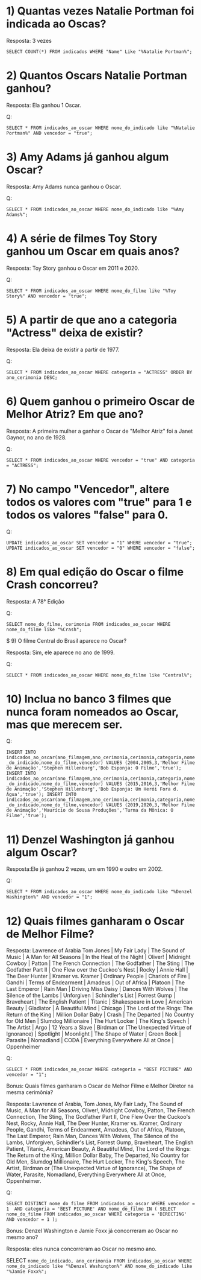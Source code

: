 # 1) Quantas vezes Natalie Portman foi indicada ao Oscas?
Resposta: 3 vezes

 `SELECT COUNT(*) FROM indicados WHERE "Name" Like "%Natalie Portman%";`
# 2) Quantos Oscars Natalie Portman ganhou?

Resposta: Ela ganhou 1 Oscar.

Q:

`SELECT * FROM indicados_ao_oscar WHERE nome_do_indicado like "%Natalie Portman%" AND vencedor = "true";`
# 3) Amy Adams já ganhou algum Oscar?

Resposta: Amy Adams nunca ganhou o Oscar.

Q:

`SELECT * FROM indicados_ao_oscar WHERE nome_do_indicado like "%Amy Adams%";`
# 4) A série de filmes Toy Story ganhou um Oscar em quais anos?

Resposta: Toy Story ganhou o Oscar em 2011 e 2020.

Q:

`SELECT * FROM indicados_ao_oscar WHERE nome_do_filme like "%Toy Story%" AND vencedor = "true";`
# 5) A partir de que ano a categoria "Actress" deixa de existir?

Resposta: Ela deixa de existir a partir de 1977.

Q:

`SELECT * FROM indicados_ao_oscar WHERE categoria = "ACTRESS" ORDER BY ano_cerimonia DESC;`
# 6) Quem ganhou o primeiro Oscar de Melhor Atriz? Em que ano?

Resposta: A primeira mulher a ganhar o Oscar de "Melhor Atriz" foi a Janet Gaynor, no ano de 1928.

Q:

`SELECT * FROM indicados_ao_oscar WHERE vencedor = "true" AND categoria = "ACTRESS";`

# 7) No campo "Vencedor", altere todos os valores com "true" para 1 e todos os valores "false" para 0.

Q:

`UPDATE indicados_ao_oscar SET vencedor = "1" WHERE vencedor = "true";`
`UPDATE indicados_ao_oscar SET vencedor = "0" WHERE vencedor = "false";`

# 8) Em qual edição do Oscar o filme Crash concorreu?

Resposta: A 78° Edição

Q:

`SELECT nome_do_filme, cerimonia FROM indicados_ao_oscar WHERE nome_do_filme like "%Crash";`

$ 9) O filme Central do Brasil aparece no Oscar?

Resposta: Sim, ele aparece no ano de 1999.

Q:

 `SELECT * FROM indicados_ao_oscar WHERE nome_do_filme like "Central%";`

# 10) Inclua no banco 3 filmes que nunca foram nomeados ao Oscar, mas que merecem ser.

Q:

 `INSERT INTO indicados_ao_oscar(ano_filmagem,ano_cerimonia,cerimonia,categoria,nome_do_indicado,nome_do_filme,vencedor) VALUES (2004,2005,3,'Melhor Filme de Animação','Stephen Hillenburg','Bob Esponja: O Filme','true');
INSERT INTO indicados_ao_oscar(ano_filmagem,ano_cerimonia,cerimonia,categoria,nome_do_indicado,nome_do_filme,vencedor) VALUES (2015,2016,3,'Melhor Filme de Animação','Stephen Hillenburg','Bob Esponja: Um Herói Fora d. Água','true');
INSERT INTO indicados_ao_oscar(ano_filmagem,ano_cerimonia,cerimonia,categoria,nome_do_indicado,nome_do_filme,vencedor) VALUES (2019,2020,3,'Melhor Filme de Animação','Maurício de Sousa Produções','Turma da Mônica: O Filme','true');`

# 11) Denzel Washington já ganhou algum Oscar?

Resposta:Ele já ganhou 2 vezes, um em 1990 e outro em 2002.

Q:

`SELECT * FROM indicados_ao_oscar WHERE nome_do_indicado like "%Denzel Washington%" AND vencedor = "1";`

# 12) Quais filmes ganharam o Oscar de Melhor Filme?

Resposta: Lawrence of Arabia Tom Jones | My Fair Lady | The Sound of Music | A Man for All Seasons | In the Heat of the Night | Oliver! | Midnight Cowboy | Patton | The French Connection | The Godfather | The Sting | The Godfather Part II | One Flew over the Cuckoo's Nest | Rocky | Annie Hall | The Deer Hunter | Kramer vs. Kramer | Ordinary People | Chariots of Fire | Gandhi | Terms of Endearment | Amadeus | Out of Africa | Platoon | The Last Emperor | Rain Man | Driving Miss Daisy | Dances With Wolves | The Silence of the Lambs | Unforgiven | Schindler's List | Forrest Gump | Braveheart | The English Patient | Titanic | Shakespeare in Love | American Beauty | Gladiator | A Beautiful Mind | Chicago | The Lord of the Rings: The Return of the King | Million Dollar Baby | Crash | The Departed | No Country for Old Men | Slumdog Millionaire | The Hurt Locker | The King's Speech | The Artist | Argo | 12 Years a Slave | Birdman or (The Unexpected Virtue of Ignorance) | Spotlight | Moonlight | The Shape of Water | Green Book | Parasite | Nomadland | CODA | Everything Everywhere All at Once | Oppenheimer

Q:

`SELECT * FROM indicados_ao_oscar WHERE categoria = "BEST PICTURE" AND vencedor = "1";`

Bonus: Quais filmes ganharam o Oscar de Melhor Filme e Melhor Diretor na mesma cerimônia?

Resposta: Lawrence of Arabia, Tom Jones, My Fair Lady, The Sound of Music, A Man for All Seasons, Oliver!, Midnight Cowboy, Patton, The French Connection, The Sting, The Godfather Part II, One Flew Over the Cuckoo's Nest, Rocky, Annie Hall, The Deer Hunter, Kramer vs. Kramer, Ordinary People, Gandhi, Terms of Endearment, Amadeus, Out of Africa, Platoon, The Last Emperor, Rain Man, Dances With Wolves, The Silence of the Lambs, Unforgiven, Schindler's List, Forrest Gump, Braveheart, The English Patient, Titanic, American Beauty, A Beautiful Mind, The Lord of the Rings: The Return of the King, Million Dollar Baby, The Departed, No Country for Old Men, Slumdog Millionaire, The Hurt Locker, The King's Speech, The Artist, Birdman or (The Unexpected Virtue of Ignorance), The Shape of Water, Parasite, Nomadland, Everything Everywhere All at Once, Oppenheimer.

Q:

`SELECT DISTINCT nome_do_filme
FROM indicados_ao_oscar
WHERE vencedor = 1 
  AND categoria = 'BEST PICTURE'
  AND nome_do_filme IN (
      SELECT nome_do_filme
      FROM indicados_ao_oscar
      WHERE categoria = 'DIRECTING' 
      AND vencedor = 1
  );`

Bonus: Denzel Washington e Jamie Foxx já concorreram ao Oscar no mesmo ano?

Resposta: eles nunca concorreram ao Oscar no mesmo ano.

SELECT `nome_do_indicado, ano_cerimonia FROM indicados_ao_oscar WHERE nome_do_indicado like "%Denzel Washington%" AND nome_do_indicado like "%Jamie Foxx%";`





